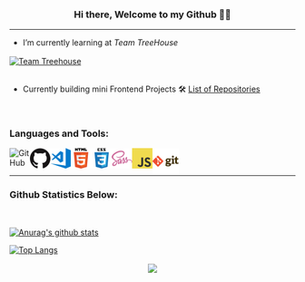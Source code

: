 ### <div align="center">Hi there, Welcome to my Github 👋🏼</div>

---
* I’m currently learning at <i>Team TreeHouse</i>
<a href="https://teamtreehouse.com/home">
<img align="center" alt="Team Treehouse" width="165px" src="https://upload.wikimedia.org/wikipedia/en/a/a3/Treehouse%27s_logo_%28Jan_2015%29.png" />
  </a>

<br />
<br />

* Currently building mini Frontend Projects  🛠  [List of Repositories](https://github.com/tru-izo?tab=repositories)

<br />

### Languages and Tools:

<img align="left" alt="GitHub" width="36px" src="https://design.firefox.com/product-identity/firefox-developer-edition/firefox-logo-developer-edition.png" />
<img align="left" alt="GitHub" width="36px" src="https://raw.githubusercontent.com/github/explore/78df643247d429f6cc873026c0622819ad797942/topics/github/github.png" />
<img align="left" alt="Visual Studio Code" width="36px" src="https://raw.githubusercontent.com/github/explore/80688e429a7d4ef2fca1e82350fe8e3517d3494d/topics/visual-studio-code/visual-studio-code.png" />
<img align="left" alt="HTML5" width="36px" src="https://raw.githubusercontent.com/github/explore/80688e429a7d4ef2fca1e82350fe8e3517d3494d/topics/html/html.png" />
<img align="left" alt="CSS3" width="36px" src="https://raw.githubusercontent.com/github/explore/80688e429a7d4ef2fca1e82350fe8e3517d3494d/topics/css/css.png" />
<img align="left" alt="Sass" width="36px" src="https://raw.githubusercontent.com/github/explore/80688e429a7d4ef2fca1e82350fe8e3517d3494d/topics/sass/sass.png" />
<img align="left" alt="JavaScript" width="36px" src="https://raw.githubusercontent.com/github/explore/80688e429a7d4ef2fca1e82350fe8e3517d3494d/topics/javascript/javascript.png" />
<img align="left" alt="Git" width="46px" src="https://raw.githubusercontent.com/github/explore/80688e429a7d4ef2fca1e82350fe8e3517d3494d/topics/git/git.png" />

<br />
<br />

---

### Github Statistics Below:
<br />

[![Anurag's github stats](https://github-readme-stats.vercel.app/api?username=tru-izo&count_private=true&show_icons=true&)](https://github.com/anuraghazra/github-readme-stats)</p>



[![Top Langs](https://github-readme-stats.vercel.app/api/top-langs/?username=tru-izo&layout=compact)](https://github.com/anuraghazra/github-readme-stats)


  
   <p align="center">
    <a href="https://komarev.com/ghpvc/?username=tru-izo&color=brightgreen">
      <img align="center" src="https://komarev.com/ghpvc/?username=tru-izo&color=brightgreen">
    </a>
  </p>
  
